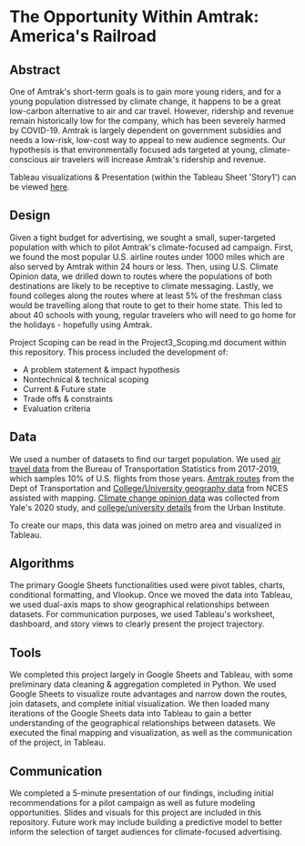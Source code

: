 # The Opportunity Within Amtrak: America's Railroad

## Abstract   

One of Amtrak's short-term goals is to gain more young riders, and for a young population distressed by climate change, it happens to be a great low-carbon alternative to air and car travel. However, ridership and revenue remain historically low for the company, which has been severely harmed by COVID-19. Amtrak is largely dependent on government subsidies and needs a low-risk, low-cost way to appeal to new audience segments. Our hypothesis is that environmentally focused ads targeted at young, climate-conscious air travelers will increase Amtrak's ridership and revenue. 

Tableau visualizations & Presentation (within the Tableau Sheet 'Story1') can be viewed [here](https://public.tableau.com/app/profile/nina7004/viz/AmtrakOpportunities/AllRoutesClimate#1). 

## Design   
Given a tight budget for advertising, we sought a small, super-targeted population with which to pilot Amtrak's climate-focused ad campaign. First, we found the most popular U.S. airline routes under 1000 miles which are also served by Amtrak within 24 hours or less. Then, using U.S. Climate Opinion data, we drilled down to routes where the populations of both destinations are likely to be receptive to climate messaging. Lastly, we found colleges along the routes where at least 5% of the freshman class would be travelling along that route to get to their home state. This led to about 40 schools with young, regular travelers who will need to go home for the holidays - hopefully using Amtrak. 

Project Scoping can be read in the Project3_Scoping.md document within this repository. This process included the development of: 
- A problem statement & impact hypothesis
- Nontechnical & technical scoping
- Current & Future state
- Trade offs & constraints
- Evaluation criteria

## Data  
We used a number of datasets to find our target population. We used [air travel data](https://www.transtats.bts.gov/Fields.asp?gnoyr_VQ=FHK) from the Bureau of Transportation Statistics from 2017-2019, which samples 10% of U.S. flights from those years. [Amtrak routes](https://data-usdot.opendata.arcgis.com/datasets/amtrak-routes/explore?location=33.813562%2C-96.584950%2C4.00&showTable=true) from the Dept of Transportation and [College/University geography data](https://nces.ed.gov/programs/edge/Geographic/SchoolLocations#) from NCES assisted with mapping. [Climate change opinion data](https://climatecommunication.yale.edu/visualizations-data/ycom-us/) was collected from Yale's 2020 study, and [college/university details](https://educationdata.urban.org/data-explorer/colleges/) from the Urban Institute. 

To create our maps, this data was joined on metro area and visualized in Tableau. 

## Algorithms  
The primary Google Sheets functionalities used were pivot tables, charts, conditional formatting, and Vlookup. Once we moved the data into Tableau, we used dual-axis maps to show geographical relationships between datasets. For communication purposes, we used Tableau's worksheet, dashboard, and story views to clearly present the project trajectory. 


## Tools  
We completed this project largely in Google Sheets and Tableau, with some preliminary data cleaning & aggregation completed in Python. We used Google Sheets to visualize route advantages and narrow down the routes, join datasets, and complete initial visualization. We then loaded many iterations of the Google Sheets data into Tableau to gain a better understanding of the geographical relationships between datasets. We executed the final mapping and visualization, as well as the communication of the project, in Tableau. 

## Communication
We completed a 5-minute presentation of our findings, including initial recommendations for a pilot campaign as well as future modeling opportunities. Slides and visuals for this project are included in this repository. Future work may include building a predictive model to better inform the selection of target audiences for climate-focused advertising. 
